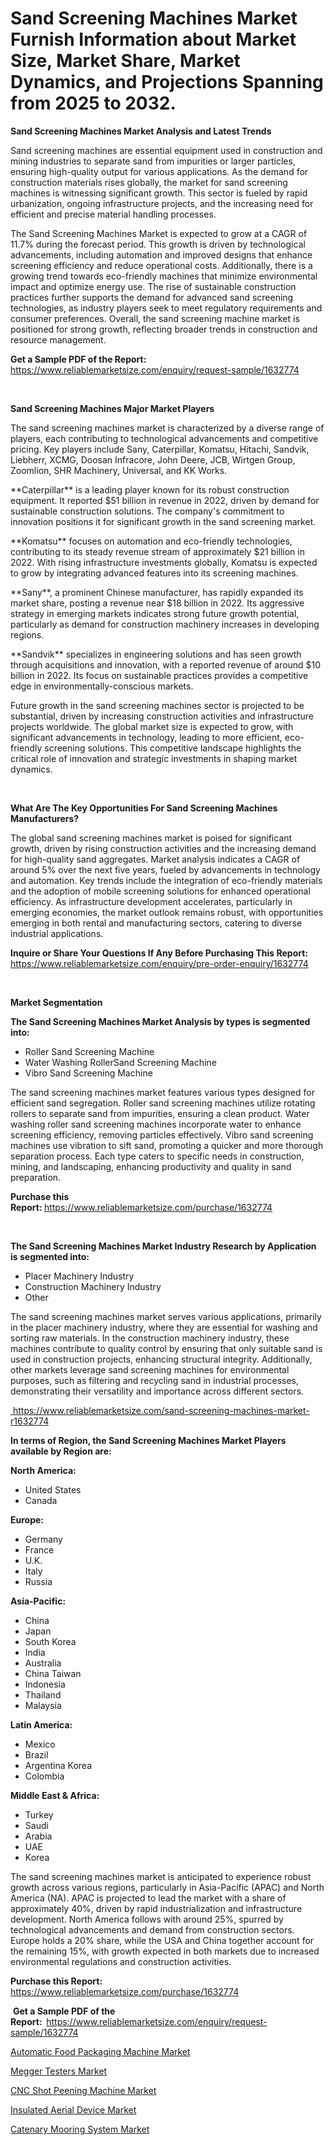 <p><h1>Sand Screening Machines Market Furnish Information about Market Size, Market Share, Market Dynamics, and Projections Spanning from 2025 to 2032.</h1></p><p><strong>Sand Screening Machines Market Analysis and Latest Trends</strong></p>
<p><p>Sand screening machines are essential equipment used in construction and mining industries to separate sand from impurities or larger particles, ensuring high-quality output for various applications. As the demand for construction materials rises globally, the market for sand screening machines is witnessing significant growth. This sector is fueled by rapid urbanization, ongoing infrastructure projects, and the increasing need for efficient and precise material handling processes.</p><p>The Sand Screening Machines Market is expected to grow at a CAGR of 11.7% during the forecast period. This growth is driven by technological advancements, including automation and improved designs that enhance screening efficiency and reduce operational costs. Additionally, there is a growing trend towards eco-friendly machines that minimize environmental impact and optimize energy use. The rise of sustainable construction practices further supports the demand for advanced sand screening technologies, as industry players seek to meet regulatory requirements and consumer preferences. Overall, the sand screening machine market is positioned for strong growth, reflecting broader trends in construction and resource management.</p></p>
<p><strong>Get a Sample PDF of the Report:&nbsp;</strong> <a href="https://www.reliablemarketsize.com/enquiry/request-sample/1632774?utm_campaign=1991&utm_medium=2&utm_source=Github&utm_content=ia&utm_term=10042025&utm_id=sand-screening-machines">https://www.reliablemarketsize.com/enquiry/request-sample/1632774</a></p>
<p>&nbsp;</p>
<p><strong>Sand Screening Machines Major Market Players</strong></p>
<p><p>The sand screening machines market is characterized by a diverse range of players, each contributing to technological advancements and competitive pricing. Key players include Sany, Caterpillar, Komatsu, Hitachi, Sandvik, Liebherr, XCMG, Doosan Infracore, John Deere, JCB, Wirtgen Group, Zoomlion, SHR Machinery, Universal, and KK Works.</p><p>**Caterpillar** is a leading player known for its robust construction equipment. It reported $51 billion in revenue in 2022, driven by demand for sustainable construction solutions. The company's commitment to innovation positions it for significant growth in the sand screening market.</p><p>**Komatsu** focuses on automation and eco-friendly technologies, contributing to its steady revenue stream of approximately $21 billion in 2022. With rising infrastructure investments globally, Komatsu is expected to grow by integrating advanced features into its screening machines.</p><p>**Sany**, a prominent Chinese manufacturer, has rapidly expanded its market share, posting a revenue near $18 billion in 2022. Its aggressive strategy in emerging markets indicates strong future growth potential, particularly as demand for construction machinery increases in developing regions.</p><p>**Sandvik** specializes in engineering solutions and has seen growth through acquisitions and innovation, with a reported revenue of around $10 billion in 2022. Its focus on sustainable practices provides a competitive edge in environmentally-conscious markets.</p><p>Future growth in the sand screening machines sector is projected to be substantial, driven by increasing construction activities and infrastructure projects worldwide. The global market size is expected to grow, with significant advancements in technology, leading to more efficient, eco-friendly screening solutions. This competitive landscape highlights the critical role of innovation and strategic investments in shaping market dynamics.</p></p>
<p>&nbsp;</p>
<p><strong>What Are The Key Opportunities For Sand Screening Machines Manufacturers?</strong></p>
<p><p>The global sand screening machines market is poised for significant growth, driven by rising construction activities and the increasing demand for high-quality sand aggregates. Market analysis indicates a CAGR of around 5% over the next five years, fueled by advancements in technology and automation. Key trends include the integration of eco-friendly materials and the adoption of mobile screening solutions for enhanced operational efficiency. As infrastructure development accelerates, particularly in emerging economies, the market outlook remains robust, with opportunities emerging in both rental and manufacturing sectors, catering to diverse industrial applications.</p></p>
<p><strong>Inquire or Share Your Questions If Any Before Purchasing This Report:</strong> <a href="https://www.reliablemarketsize.com/enquiry/pre-order-enquiry/1632774?utm_campaign=1991&utm_medium=2&utm_source=Github&utm_content=ia&utm_term=10042025&utm_id=sand-screening-machines">https://www.reliablemarketsize.com/enquiry/pre-order-enquiry/1632774</a></p>
<p>&nbsp;</p>
<p><strong>Market Segmentation</strong></p>
<p><strong>The Sand Screening Machines Market Analysis by types is segmented into:</strong></p>
<p><ul><li>Roller Sand Screening Machine</li><li>Water Washing RollerSand Screening Machine</li><li>Vibro Sand Screening Machine</li></ul></p>
<p><p>The sand screening machines market features various types designed for efficient sand segregation. Roller sand screening machines utilize rotating rollers to separate sand from impurities, ensuring a clean product. Water washing roller sand screening machines incorporate water to enhance screening efficiency, removing particles effectively. Vibro sand screening machines use vibration to sift sand, promoting a quicker and more thorough separation process. Each type caters to specific needs in construction, mining, and landscaping, enhancing productivity and quality in sand preparation.</p></p>
<p><strong>Purchase this Report:&nbsp;</strong><a href="https://www.reliablemarketsize.com/purchase/1632774?utm_campaign=1991&utm_medium=2&utm_source=Github&utm_content=ia&utm_term=10042025&utm_id=sand-screening-machines">https://www.reliablemarketsize.com/purchase/1632774</a></p>
<p>&nbsp;</p>
<p><strong>The Sand Screening Machines Market Industry Research by Application is segmented into:</strong></p>
<p><ul><li>Placer Machinery Industry</li><li>Construction Machinery Industry</li><li>Other</li></ul></p>
<p><p>The sand screening machines market serves various applications, primarily in the placer machinery industry, where they are essential for washing and sorting raw materials. In the construction machinery industry, these machines contribute to quality control by ensuring that only suitable sand is used in construction projects, enhancing structural integrity. Additionally, other markets leverage sand screening machines for environmental purposes, such as filtering and recycling sand in industrial processes, demonstrating their versatility and importance across different sectors.</p></p>
<p><a href="https://www.reliablemarketsize.com/sand-screening-machines-market-r1632774?utm_campaign=1991&utm_medium=2&utm_source=Github&utm_content=ia&utm_term=10042025&utm_id=sand-screening-machines">&nbsp;https://www.reliablemarketsize.com/sand-screening-machines-market-r1632774</a></p>
<p><strong>In terms of Region, the Sand Screening Machines Market Players available by Region are:</strong></p>
<p>
    <p> <strong> North America: </strong>
        <ul>
            <li>United States</li>
            <li>Canada</li>
        </ul>
        </p> 
    <p> <strong> Europe: </strong>
        <ul>
            <li>Germany</li>
            <li>France</li>
            <li>U.K.</li>
            <li>Italy</li>
            <li>Russia</li>
        </ul>
        </p> 
    <p> <strong> Asia-Pacific: </strong>
        <ul>
            <li>China</li>
            <li>Japan</li>
            <li>South Korea</li>
            <li>India</li>
            <li>Australia</li>
            <li>China Taiwan</li>
            <li>Indonesia</li>
            <li>Thailand</li>
            <li>Malaysia</li>
        </ul>
        </p> 
    <p> <strong> Latin America: </strong>
        <ul>
            <li>Mexico</li>
            <li>Brazil</li>
            <li>Argentina Korea</li>
            <li>Colombia</li>
        </ul>
        </p> 
    <p> <strong> Middle East & Africa: </strong>
        <ul>
            <li>Turkey</li>
            <li>Saudi</li>
            <li>Arabia</li>
            <li>UAE</li>
            <li>Korea</li>
        </ul>
    </p>
    </p>
<p><p>The sand screening machines market is anticipated to experience robust growth across various regions, particularly in Asia-Pacific (APAC) and North America (NA). APAC is projected to lead the market with a share of approximately 40%, driven by rapid industrialization and infrastructure development. North America follows with around 25%, spurred by technological advancements and demand from construction sectors. Europe holds a 20% share, while the USA and China together account for the remaining 15%, with growth expected in both markets due to increased environmental regulations and construction activities.</p></p>
<p><strong>Purchase this Report: </strong><a href="https://www.reliablemarketsize.com/purchase/1632774?utm_campaign=1991&utm_medium=2&utm_source=Github&utm_content=ia&utm_term=10042025&utm_id=sand-screening-machines">https://www.reliablemarketsize.com/purchase/1632774</a></p>
<p>&nbsp;<strong>Get a Sample PDF of the Report:&nbsp;&nbsp;</strong><a href="https://www.reliablemarketsize.com/enquiry/request-sample/1632774?utm_campaign=1991&utm_medium=2&utm_source=Github&utm_content=ia&utm_term=10042025&utm_id=sand-screening-machines">https://www.reliablemarketsize.com/enquiry/request-sample/1632774</a></p>
<p><strong></strong></p>
<p><p><a href="https://github.com/sakuniniray98/Market-Research-Report-List-1/blob/main/automatic-food-packaging-machine-market.md?utm_campaign=1991&utm_medium=2&utm_source=Github&utm_content=ia&utm_term=10042025&utm_id=sand-screening-machines">Automatic Food Packaging Machine Market</a></p><p><a href="https://github.com/houltngake/Market-Research-Report-List-1/blob/main/megger-testers-market.md?utm_campaign=1991&utm_medium=2&utm_source=Github&utm_content=ia&utm_term=10042025&utm_id=sand-screening-machines">Megger Testers Market</a></p><p><a href="https://github.com/zeyddaddo4/Market-Research-Report-List-1/blob/main/cnc-shot-peening-machine-market.md?utm_campaign=1991&utm_medium=2&utm_source=Github&utm_content=ia&utm_term=10042025&utm_id=sand-screening-machines">CNC Shot Peening Machine Market</a></p><p><a href="https://github.com/pllahoithana9/Market-Research-Report-List-1/blob/main/insulated-aerial-device-market.md?utm_campaign=1991&utm_medium=2&utm_source=Github&utm_content=ia&utm_term=10042025&utm_id=sand-screening-machines">Insulated Aerial Device Market</a></p><p><a href="https://github.com/snakewaduddx/Market-Research-Report-List-1/blob/main/catenary-mooring-system-market.md?utm_campaign=1991&utm_medium=2&utm_source=Github&utm_content=ia&utm_term=10042025&utm_id=sand-screening-machines">Catenary Mooring System Market</a></p></p>